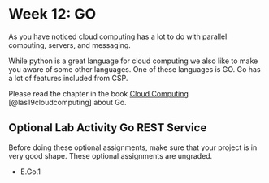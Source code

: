 # Week 12: GO

As you have noticed cloud computing has a lot to do with parallel
computing, servers, and messaging.

While python is a great language for cloud computing we also like to
make you aware of some other languages. One of these languages is GO. Go
has a lot of features included from CSP.


Please read the chapter in the book 
[Cloud Computing](https://laszewski.github.io/book/cloud/) [@las19cloudcomputing]
about Go.


## Optional Lab Activity Go REST Service


Before doing these optional assignments, make sure that your project is
in very good shape. These optional assignments are ungraded. 

* E.Go.1